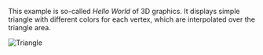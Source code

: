 This example is so-called *Hello World* of 3D graphics. It displays simple
triangle with different colors for each vertex, which are interpolated over
the triangle area.

![Triangle](https://github.com/mosra/magnum-examples/raw/master/src/triangle/screenshot.png)
